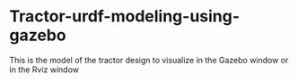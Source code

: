# Tractor-urdf-modeling-using-gazebo
This is the model of the tractor design to visualize in the Gazebo window or in the Rviz window
